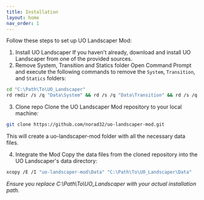 ```yaml
---
title: Installation
layout: home
nav_order: 1
---
```


Follow these steps to set up UO Landscaper Mod:

1. Install UO Landscaper
   If you haven't already, download and install UO Landscaper from one of the provided sources.
2. Remove System, Transition and Statics folder
   Open Command Prompt and execute the following commands to remove the `System`, `Transition`, and `Statics` folders:

```bash
cd "C:\Path\To\UO_Landscaper"
rd rmdir /s /q "Data\System" && rd /s /q "Data\Transition" && rd /s /q "Data\Statics"
```

3. Clone repo
   Clone the UO Landscaper Mod repository to your local machine:

```bash
git clone https://github.com/norad32/uo-landscaper-mod.git
```

This will create a uo-landscaper-mod folder with all the necessary data files.

4. Integrate the Mod
   Copy the data files from the cloned repository into the UO Landscaper's data directory:

```bash
xcopy /E /I "uo-landscaper-mod\Data" "C:\Path\To\UO_Landscaper\Data"
```

_Ensure you replace C:\Path\To\UO_Landscaper with your actual installation path._
